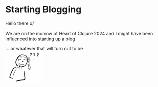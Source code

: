 # Starting Blogging


Hello there o/

We are on the morrow of Heart of Clojure 2024 and I might
have been influenced into starting up a blog

... or whatever that will turn out to be\
<img src="../img/20240920_hmmm.jpg" alt="Hmmm" height="100"/>

